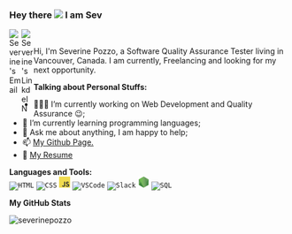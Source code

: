 ### Hey there <img src="https://media.giphy.com/media/hvRJCLFzcasrR4ia7z/giphy.gif" width="25px"> I am Sev

<a href="mailto:seve.pozzo@orange.fr">
  <img align="left" alt="Severine's Email" width="22px" src="https://www.flaticon.com/svg/static/icons/svg/73/73290.svg" />
</a>
<a href="https://www.linkedin.com/in/severinepozzo/">
  <img align="left" alt="Severine's LinkdeIN" width="22px" src="https://cdn.jsdelivr.net/npm/simple-icons@v3/icons/linkedin.svg" />
</a>

<br />


Hi, I'm Severine Pozzo, a Software Quality Assurance Tester living in Vancouver, Canada. I am currently, Freelancing and looking for my next opportunity. 

  
**Talking about Personal Stuffs:**
- 🙍🏽‍💻 I’m currently working on Web Development and Quality Assurance :wink:;
- 🌱 I’m currently learning programming languages; 
- 💬 Ask me about anything, I am happy to help;
- 📫 [My Github Page.](https://severinepozzo.github.io/static-resume/)
- 📝 [My Resume](https://drive.google.com/file/d/1EdfEBdaEqNdEOGMxZ-_kDF4N5xGE3MW_/view?usp=sharing)


**Languages and Tools:**  
<code><img height="20" src="https://upload.wikimedia.org/wikipedia/commons/thumb/6/61/HTML5_logo_and_wordmark.svg/1200px-HTML5_logo_and_wordmark.svg.png" alt="HTML"></code>
<code><img height="20" src="https://upload.wikimedia.org/wikipedia/commons/thumb/d/d5/CSS3_logo_and_wordmark.svg/1200px-CSS3_logo_and_wordmark.svg.png" alt="CSS"></code>
<code><img height="20" src="https://raw.githubusercontent.com/github/explore/80688e429a7d4ef2fca1e82350fe8e3517d3494d/topics/javascript/javascript.png" alt="Javascript"></code>
<code><img height="20" src="https://upload.wikimedia.org/wikipedia/commons/thumb/9/9a/Visual_Studio_Code_1.35_icon.svg/1200px-Visual_Studio_Code_1.35_icon.svg.png" alt="VSCode"></code>
<code><img height="20" src="https://cdn.mos.cms.futurecdn.net/SDDw7CnuoUGax6x9mTo7dd.jpg" alt="Slack"></code>
<code><img height="20" src="https://raw.githubusercontent.com/github/explore/80688e429a7d4ef2fca1e82350fe8e3517d3494d/topics/nodejs/nodejs.png" alt="nodejs"></code>
<code><img height="20" src="https://cloudblogs.microsoft.com/uploads/prod/sites/32/2020/05/SQL.png" alt="SQL"></code>


**My GitHub Stats**
<p align="left"> <img src="https://github-readme-stats.vercel.app/api?username=severinepozzo&show_icons=true&theme=gotham" alt="severinepozzo" />
